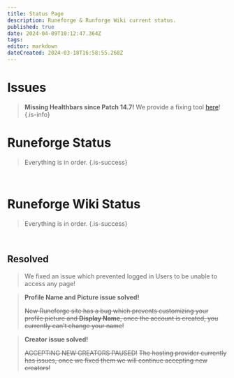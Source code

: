 ```yaml
---
title: Status Page
description: Runeforge & Runforge Wiki current status.
published: true
date: 2024-04-09T10:12:47.364Z
tags: 
editor: markdown
dateCreated: 2024-03-18T16:58:55.268Z
---
```


# Issues

> **Missing Healthbars since Patch 14.7!** 
> We provide a fixing tool [here](/core-guides/tools#code-bin-editing)!
{.is-info}



# Runeforge Status

> Everything is in order.
{.is-success}

<br>

# Runeforge Wiki Status

> Everything is in order.
{.is-success}

<br>

## Resolved


> We fixed an issue which prevented logged in Users to be unable to access any page!


> **Profile Name and Picture issue solved!**
>
> ~~New Runeforge site has a bug which prevents customizing your profile picture and **Display Name**, once the account is created, you currently can't change your name!~~


> **Creator issue solved!**
>
> ~~ACCEPTING NEW CREATORS PAUSED!~~
> ~~The hosting provider currently has issues, once we fixed them we will continue accepting new creators!~~
